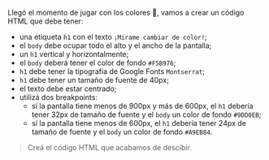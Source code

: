 Llegó el momento de jugar con los colores :art:, vamos a crear un código HTML que debe tener:

- una etiqueta `h1` con el texto `¡Mirame cambiar de color!`;
- el `body` debe ocupar todo el alto y el ancho de la pantalla;
- un `h1` vertical y horizontalmente;
- el `body` deberá tener el color de fondo `#F5B976`;
- `h1` debe tener la tipografía de Google Fonts `Montserrat`;
- `h1` debe tener un tamaño de fuente de 40px;
- el texto debe estar centrado;
- utilizá dos breakpoints:
  - sí la pantalla tiene menos de 900px y más de 600px, el `h1` debería tener 32px de tamaño de fuente y el `body` un color de fondo `#9DD0EB`;
  - sí la pantalla tiene menos de 600px, el `h1` debería tener 24px de tamaño de fuente y el `body` un color de fondo `#A9EB84`.

> Creá el código HTML que acabamos de descibir.